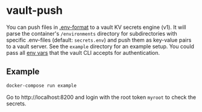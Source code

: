# vault-push

You can push files in [.env-format][0] to a vault KV secrets engine (v1).
It will parse the container's `/environments` directory for subdirectories with specific .env-files (default: `secrets.env`) and push them as key-value pairs to a vault server. See the `example` directory for an example setup.
You could pass all [env vars][1] that the vault CLI accepts for authentication.

## Example

```bash
docker-compose run example
```
Go to http://localhost:8200 and login with the root token `myroot` to check the secrets.


[0]: https://docs.docker.com/compose/env-file/
[1]: https://www.vaultproject.io/docs/commands/#environment-variables
